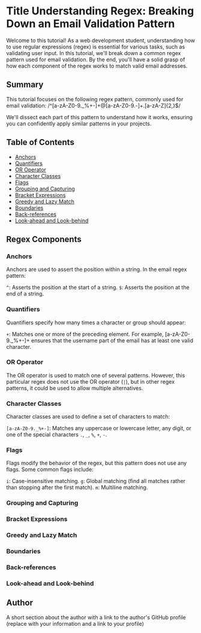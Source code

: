 # Title Understanding Regex: Breaking Down an Email Validation Pattern

Welcome to this tutorial! As a web development student, understanding how to use regular expressions (regex) is essential for various tasks, such as validating user input. In this tutorial, we'll break down a common regex pattern used for email validation. By the end, you'll have a solid grasp of how each component of the regex works to match valid email addresses.

## Summary

This tutorial focuses on the following regex pattern, commonly used for email validation:
/^[a-zA-Z0-9._%+-]+@[a-zA-Z0-9.-]+\.[a-zA-Z]{2,}$/

We'll dissect each part of this pattern to understand how it works, ensuring you can confidently apply similar patterns in your projects.

## Table of Contents

- [Anchors](#anchors)
- [Quantifiers](#quantifiers)
- [OR Operator](#or-operator)
- [Character Classes](#character-classes)
- [Flags](#flags)
- [Grouping and Capturing](#grouping-and-capturing)
- [Bracket Expressions](#bracket-expressions)
- [Greedy and Lazy Match](#greedy-and-lazy-match)
- [Boundaries](#boundaries)
- [Back-references](#back-references)
- [Look-ahead and Look-behind](#look-ahead-and-look-behind)

## Regex Components

### Anchors

Anchors are used to assert the position within a string. In the email regex pattern:

`^`: Asserts the position at the start of a string.
`$`: Asserts the position at the end of a string.

### Quantifiers

Quantifiers specify how many times a character or group should appear:

`+`: Matches one or more of the preceding element. For example, [a-zA-Z0-9._%+-]+ ensures that the username part of the email has at least one valid character.

### OR Operator

The OR operator is used to match one of several patterns. However, this particular regex does not use the OR operator (`|`), but in other regex patterns, it could be used to allow multiple alternatives.

### Character Classes

Character classes are used to define a set of characters to match:

`[a-zA-Z0-9._%+-]`: Matches any uppercase or lowercase letter, any digit, or one of the special characters `.`, `_`, `%`, `+`, `-`.

### Flags

Flags modify the behavior of the regex, but this pattern does not use any flags. Some common flags include:

`i`: Case-insensitive matching.
`g`: Global matching (find all matches rather than stopping after the first match).
`m`: Multiline matching.

### Grouping and Capturing

### Bracket Expressions

### Greedy and Lazy Match

### Boundaries

### Back-references

### Look-ahead and Look-behind

## Author

A short section about the author with a link to the author's GitHub profile (replace with your information and a link to your profile)
